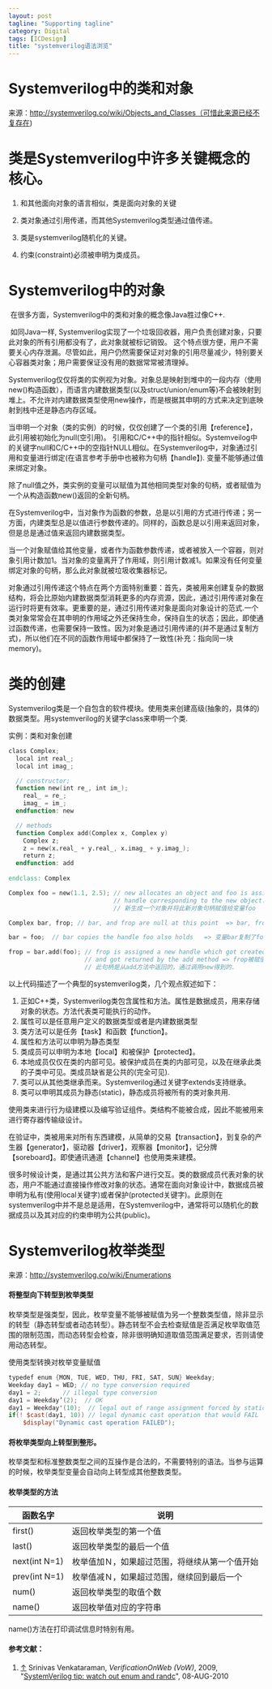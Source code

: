 ```yaml
---
layout: post
tagline: "Supporting tagline"
category: Digital
tags: [ICDesign]
title: "systemverilog语法浏览"
---
```


# Systemverilog中的类和对象

来源：http://systemverilog.co/wiki/Objects_and_Classes（可惜此来源已经不复存在)

# 类是Systemverilog中许多关键概念的核心。 

1. 和其他面向对象的语言相似，类是面向对象的关键 

2. 类对象通过引用传递，而其他Systemverilog类型通过值传递。 

3. 类是systemverilog随机化的关键。 

4. 约束(constraint)必须被申明为类成员。

# Systemverilog中的对象

​    在很多方面，Systemverilog中的类和对象的概念像Java胜过像C++. 

​    如同Java一样, Systemverilog实现了一个垃圾回收器，用户负责创建对象，只要此对象的所有引用都没有了，此对象就被标记销毁。  这个特点很方便，用户不需要关心内存泄漏。尽管如此，用户仍然需要保证对对象的引用尽量减少，特别要关心容器类对象；用户需要保证没有用的数据常常被清理掉。 

​     Systemverilog仅仅将类的实例视为对象。对象总是映射到堆中的一段内存（使用new()构造函数），而语言内建数据类型(以及struct/union/enum等)不会被映射到堆上。不允许对内建数据类型使用new操作，而是根据其申明的方式来决定到底映射到栈中还是静态内存区域。

​    当申明一个对象（类的实例）的时候，仅仅创建了一个类的引用【reference】，此引用被初始化为null(空引用)。  引用和C/C++中的指针相似。Systemveilog中的关键字null和C/C++中的空指针NULL相似。在Systemverilog中，对象通过引用和变量进行绑定(在语言参考手册中也被称为句柄【handle】). 变量不能够通过值来绑定对象。 

   除了null值之外，类实例的变量可以赋值为其他相同类型对象的句柄，或者赋值为一个从构造函数new()返回的全新句柄。 

   在Systemverilog中，当对象作为函数的参数，总是以引用的方式进行传递；另一方面，内建类型总是以值进行参数传递的。同样的，函数总是以引用来返回对象，但是总是通过值来返回内建数据类型。 

   当一个对象赋值给其他变量，或者作为函数参数传递，或者被放入一个容器，则对象引用计数加1。当对象的变量离开了作用域，则引用计数减1。如果没有任何变量绑定对象的句柄，那么此对象就被垃圾收集器标记。 

​     对象通过引用传递这个特点在两个方面特别重要：首先，类被用来创建复杂的数据结构，将会比原始内建数据类型消耗更多的内存资源，因此，通过引用传递对象在运行时将更有效率。更重要的是，通过引用传递对象是面向对象设计的范式.一个类对象常常会在其申明的作用域之外还保持生命，保持自生的状态；因此，即使通过函数传递，也需要保持一致性。因为对象是通过引用传递的(并不是通过复制方式)，所以他们在不同的函数作用域中都保持了一致性(补充：指向同一块memory)。 

# 类的创建

Systemverilog类是一个自包含的软件模块。使用类来创建高级(抽象的，具体的)数据类型。用systemverilog的关键字class来申明一个类. 

实例：类和对象创建

```verilog
class Complex;
  local int real_;
  local int imag_;

  // constructor; 
  function new(int re_, int im_);
    real_ = re_;
    imag_ = im_;
  endfunction: new

  // methods
  function Complex add(Complex x, Complex y)
    Complex z;
    z = new(x.real_ + y.real_, x.imag_ + y.imag_);
    return z;
  endfunction: add
    
endclass: Complex

Complex foo = new(1.1, 2.5); // new allocates an object and foo is assigned the 
                             // handle corresponding to the new object.
                             // 新生成一个对象并将此新对象句柄赋值给变量foo

Complex bar, frop; // bar, and frop are null at this point  => bar, frop此时都是null

bar = foo;  // bar copies the handle foo also holds   => 变量bar复制了foo绑定的对象句柄

frop = bar.add(foo); // frop is assigned a new handle which got created by invocation of new
                     // and got returned by the add method => frop被赋值为一个新的句柄，
                     // 此句柄是从add方法中返回的，通过调用new得到的.

```

   以上代码描述了一个典型的systemverilog类，几个观点叙述如下：

1. 正如C++类，Systemverilog类包含属性和方法。属性是数据成员，用来存储对象的状态。方法代表类可能执行的动作。 
2. 属性可以是任意用户定义的数据类型或者是内建数据类型 
3. 类方法可以是任务【task】和函数【function】。 
4. 属性和方法可以申明为静态类型 
5. 类成员可以申明为本地【local】和被保护【protected】。 
6. 本地成员仅仅在类的内部可见。被保护成员在类的内部可见，以及在继承此类的子类中可见。类成员缺省是公共的(完全可见). 
7. 类可以从其他类继承而来。Systemverilog通过关键字extends支持继承。 
8. 类可以申明其成员为静态(static)，静态成员将被所有的类对象共用. 

  

​     使用类来进行行为级建模以及编写验证组件。类结构不能被合成，因此不能被用来进行寄存器传输级设计。 

   在验证中，类被用来对所有东西建模，从简单的交易【transaction】，到复杂的产生器【generator】，驱动器【driver】，观察器【monitor】，记分牌【soreboard】。即使通讯通道【channel】也使用类来建模。 

​    很多时候设计类，是通过其公共方法和客户进行交互。类的数据成员代表对象的状态，用户不能通过直接操作修改对象的状态。通常在面向对象设计中，数据成员被申明为私有(使用local关键字)或者保护(protected关键字)。此原则在systemverilog中并不是总是适用，在Systemverilog中，通常将可以随机化的数据成员以及其对应的约束申明为公共(public)。

# Systemverilog枚举类型 

来源：http://systemverilog.co/wiki/Enumerations

####  

#### 将整型向下转型到枚举类型

 

枚举类型是强类型，因此，枚举变量不能够被赋值为另一个整数类型值，除非显示的转型（静态转型或者动态转型）。静态转型不会去检查赋值是否满足枚举取值范围的限制范围，而动态转型会检查，除非很明确知道取值范围满足要求，否则请使用动态转型。 

使用类型转换对枚举变量赋值 

```verilog
typedef enum {MON, TUE, WED, THU, FRI, SAT, SUN} Weekday;
Weekday day1 = WED; // no type conversion required
day1 = 2;      // illegal type conversion
day1 = Weekday’(2);  // OK
day1 = Weekday'(10);  // legal out of range assignment forced by static cast
if(! $cast(day1, 10)) // legal dynamic cast operation that would FAIL
    $display("Dynamic cast operation FAILED"); 
```

#### 将枚举类型向上转型到整形。

 枚举类型和标准整数类型之间的互操作是合法的，不需要特别的语法。当参与运算的时候，枚举类型变量会自动向上转型成其他整数类型。 

#### 枚举类型的方法

| 函数名字      | 说明                                           |
| ------------- | ---------------------------------------------- |
| first()       | 返回枚举类型的第一个值                         |
| last()        | 返回枚举类型的最后一个值                       |
| next(int N=1) | 枚举值加Ｎ，如果超过范围，将继续从第一个值开始 |
| prev(int N=1) | 枚举值减Ｎ，如果超过范围，继续回到最后一个     |
| num()         | 返回枚举类型的取值个数                         |
| name()        | 返回枚举值对应的字符串                         |


name()方法在打印调试信息时特别有用。

 

#### 参考文献： 

1. [↑](http://systemverilog.co/wiki/Enumerations#cite_ref-0) Srinivas Venkataraman, *VerificationOnWeb (VoW)*, 2009, "[SystemVerilog tip: watch out enum and randc](http://www.cvcblr.com/blog/?p=55)", 08-AUG-2010 